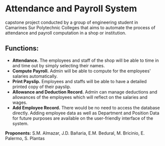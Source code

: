# Attendance and Payroll System
capstone project conducted by a group of engineering student in Camarines Sur Polytechnic Colleges that aims to automate the process of attendance and payroll computation in a shop or institution.

## Functions:
- <b>Attendance.</b> The employees and staff of the shop will be able to time in and time out by simply selecting their names.
- <b>Compute Payroll.</b> Admin will be able to compute for the employees' salaries automatically.
- <b>Print Payslip.</b> Employees and staffs will be able to have a detailed printed copy of their payslip.
- <b>Allowance and Deduction Record.</b> Admin can manage deductions and allowances of the employees which will reflect on the salaries and wages.
- <b>Add Employee Record.</b> There would be no need to access the database directly. Adding employee data as well as Department and Position Data for future purposes are available on the user-friendly interface of the system.

<b>Proponents:</b> S.M. Almazar, J.D. Bañaria, E.M. Bedural, M. Bricinio, E. Palermo, S. Plantas 

